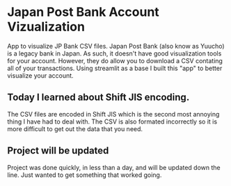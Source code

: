 # Japan Post Bank Account Vizualization
App to visualize JP Bank CSV files. Japan Post Bank (also know as Yuucho) is a legacy bank in Japan. As such, it doesn't have good visualization tools for your account. However, they do allow you to download a CSV contating all of your transactions. Using streamlit as a base I built this "app" to better visualize your account. 
## Today I learned about Shift JIS encoding. 
The CSV files are encoded in Shift JIS which is the second most annoying thing I have had to deal with. The CSV is also formated incorrectly so it is more difficult to get out the data that you need. 
## Project will be updated 
Project was done quickly, in less than a day, and will be updated down the line. Just wanted to get something that worked going. 
